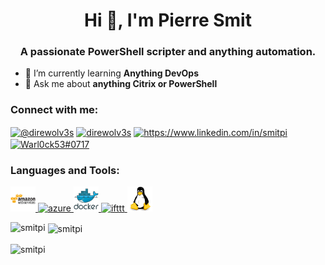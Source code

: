 <h1 align="center">Hi 👋, I'm Pierre Smit</h1>
<h3 align="center">A passionate PowerShell scripter and anything automation.</h3>

- 🌱 I’m currently learning **Anything DevOps**
- 💬 Ask me about **anything Citrix or PowerShell**

<h3 align="left">Connect with me:</h3>
<p align="left">
<a href="https://dev.to/@direwolv3s" target="blank"><img align="center" src="https://raw.githubusercontent.com/rahuldkjain/github-profile-readme-generator/master/src/images/icons/Social/devto.svg" alt="@direwolv3s" height="30" width="40" /></a>
<a href="https://twitter.com/direwolv3s" target="blank"><img align="center" src="https://raw.githubusercontent.com/rahuldkjain/github-profile-readme-generator/master/src/images/icons/Social/twitter.svg" alt="direwolv3s" height="30" width="40" /></a>
<a href="https://linkedin.com/in/https://www.linkedin.com/in/smitpi" target="blank"><img align="center" src="https://raw.githubusercontent.com/rahuldkjain/github-profile-readme-generator/master/src/images/icons/Social/linked-in-alt.svg" alt="https://www.linkedin.com/in/smitpi" height="30" width="40" /></a>
<a href="https://discord.gg/Warl0ck53#0717" target="blank"><img align="center" src="https://raw.githubusercontent.com/rahuldkjain/github-profile-readme-generator/master/src/images/icons/Social/discord.svg" alt="Warl0ck53#0717" height="30" width="40" /></a>
</p>

<h3 align="left">Languages and Tools:</h3>
<p align="left"> <a href="https://aws.amazon.com" target="_blank" rel="noreferrer"> <img src="https://raw.githubusercontent.com/devicons/devicon/master/icons/amazonwebservices/amazonwebservices-original-wordmark.svg" alt="aws" width="40" height="40"/> </a> <a href="https://azure.microsoft.com/en-in/" target="_blank" rel="noreferrer"> <img src="https://www.vectorlogo.zone/logos/microsoft_azure/microsoft_azure-icon.svg" alt="azure" width="40" height="40"/> </a> <a href="https://www.docker.com/" target="_blank" rel="noreferrer"> <img src="https://raw.githubusercontent.com/devicons/devicon/master/icons/docker/docker-original-wordmark.svg" alt="docker" width="40" height="40"/> </a> <a href="https://ifttt.com/" target="_blank" rel="noreferrer"> <img src="https://www.vectorlogo.zone/logos/ifttt/ifttt-ar21.svg" alt="ifttt" width="40" height="40"/> </a> <a href="https://www.linux.org/" target="_blank" rel="noreferrer"> <img src="https://raw.githubusercontent.com/devicons/devicon/master/icons/linux/linux-original.svg" alt="linux" width="40" height="40"/> </a> </p>

<p><img align="left" src="https://github-readme-stats.vercel.app/api/top-langs?username=smitpi&show_icons=true&locale=en&layout=compact" alt="smitpi" /></p>

<p>&nbsp;<img align="center" src="https://github-readme-stats.vercel.app/api?username=smitpi&show_icons=true&locale=en" alt="smitpi" /></p>

<p><img align="center" src="https://github-readme-streak-stats.herokuapp.com/?user=smitpi&" alt="smitpi" /></p>

